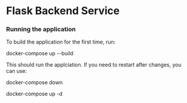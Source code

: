 # Flask Backend Service

### Running the application

To build the application for the first time, run:

docker-compose up --build

This should run the applciation. If you need to restart after changes, you can use:

docker-compose down

docker-compose up -d

